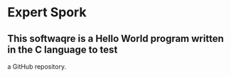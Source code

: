 # Expert Spork

## This softwaqre is a Hello World program written in the C language to test
a GitHub repository.
